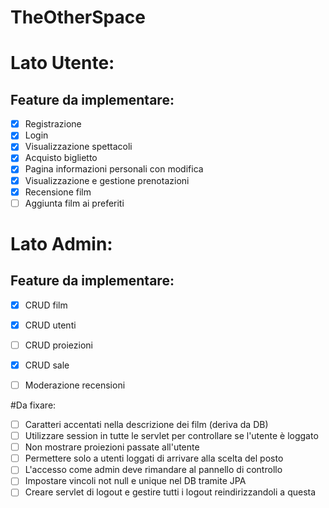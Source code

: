 # TheOtherSpace

# Lato Utente:

## Feature da implementare:

- [x]  Registrazione
- [x]  Login
- [x]  Visualizzazione spettacoli
- [x]  Acquisto biglietto
- [x]  Pagina informazioni personali con modifica
- [x]  Visualizzazione e gestione prenotazioni
- [x]  Recensione film
- [ ]  Aggiunta film ai preferiti

# Lato Admin:

## Feature da implementare:

- [x]  CRUD film
- [x]  CRUD utenti
- [ ]  CRUD proiezioni
- [x]  CRUD sale
- [ ]  Moderazione recensioni



#Da fixare:

- [ ] Caratteri accentati nella descrizione dei film (deriva da DB) 
- [ ] Utilizzare session in tutte le servlet per controllare se l'utente è loggato
- [ ] Non mostrare proiezioni passate all'utente
- [ ] Permettere solo a utenti loggati di arrivare alla scelta del posto
- [ ] L'accesso come admin deve rimandare al pannello di controllo
- [ ] Impostare vincoli not null e unique nel DB tramite JPA
- [ ] Creare servlet di logout e gestire tutti i logout reindirizzandoli a questa

